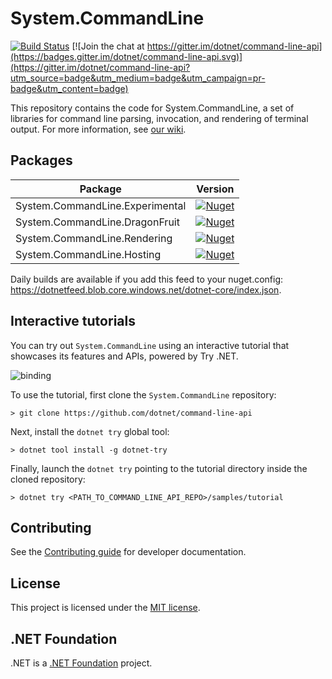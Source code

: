 System.CommandLine
==================

[![Build Status](https://dev.azure.com/dnceng/public/_apis/build/status/dotnet/command-line-api/command-line-api?branchName=master)](https://dev.azure.com/dnceng/public/_build/latest?definitionId=337&branchName=master) [![Join the chat at https://gitter.im/dotnet/command-line-api](https://badges.gitter.im/dotnet/command-line-api.svg)](https://gitter.im/dotnet/command-line-api?utm_source=badge&utm_medium=badge&utm_campaign=pr-badge&utm_content=badge)

This repository contains the code for System.CommandLine, a set of libraries for command line parsing, invocation, and rendering of terminal output. For more information, see [our wiki](https://github.com/dotnet/command-line-api/wiki).

## Packages

Package                            | Version | 
-----------------------------------| ------- |
System.CommandLine.Experimental    | [![Nuget](https://img.shields.io/nuget/v/System.CommandLine.Experimental.svg)](https://nuget.org/packages/System.CommandLine.Experimental)    |
System.CommandLine.DragonFruit     | [![Nuget](https://img.shields.io/nuget/v/System.CommandLine.DragonFruit.svg)](https://nuget.org/packages/System.CommandLine.DragonFruit)    |
System.CommandLine.Rendering       | [![Nuget](https://img.shields.io/nuget/v/System.CommandLine.Rendering.svg)](https://nuget.org/packages/System.CommandLine.Rendering)    |
System.CommandLine.Hosting         | [![Nuget](https://img.shields.io/nuget/v/System.CommandLine.Hosting.svg)](https://nuget.org/packages/System.CommandLine.Hosting)    |

Daily builds are available if you add this feed to your nuget.config: https://dotnetfeed.blob.core.windows.net/dotnet-core/index.json.

## Interactive tutorials

You can try out `System.CommandLine` using an interactive tutorial that showcases its features and APIs, powered by Try .NET.

![binding](https://user-images.githubusercontent.com/547415/58752436-905aa880-8463-11e9-9ab7-c2a8136b0a93.gif)

To use the tutorial, first clone the `System.CommandLine` repository:

```console
> git clone https://github.com/dotnet/command-line-api
```

Next, install the `dotnet try` global tool:

```console
> dotnet tool install -g dotnet-try
```

Finally, launch the `dotnet try` pointing to the tutorial directory inside the cloned repository:

```console
> dotnet try <PATH_TO_COMMAND_LINE_API_REPO>/samples/tutorial
```

## Contributing

See the [Contributing guide](CONTRIBUTING.md) for developer documentation.

## License

This project is licensed under the [MIT license](LICENSE.TXT).

## .NET Foundation

.NET is a [.NET Foundation](http://www.dotnetfoundation.org/projects) project.
